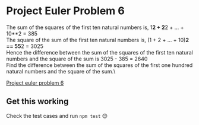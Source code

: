 # Project Euler Problem 6

The sum of the squares of the first ten natural numbers is, 1**2 + 2**2 + ... + 10**2 = 385\
The square of the sum of the first ten natural numbers is, (1 + 2 + ... + 10)**2 == 55**2 = 3025\
Hence the difference between the sum of the squares of the first ten natural numbers and the square of the sum is 3025 - 385 = 2640\
Find the difference between the sum of the squares of the first one hundred natural numbers and the square of the sum.\

[Project euler problem 6](https://projecteuler.net/problem=6)

## Get this working
Check the test cases and run `npm test` 😊
